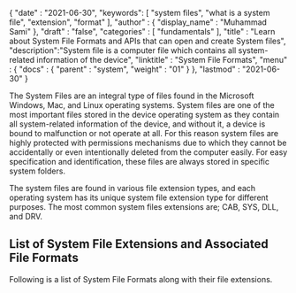 {
  "date" : "2021-06-30",
  "keywords": [ "system files", "what is a system file", "extension", "format" ],
  "author" : {
    "display_name" : "Muhammad Sami"
  },
  "draft" : "false",
  "categories" : [ "fundamentals" ],
  "title" : "Learn about System File Formats and APIs that can open and create System files",
  "description":"System file is a computer file which contains all system-related information of the device",
  "linktitle" : "System File Formats",
  "menu" : {
    "docs" : {
      "parent" : "system",
      "weight" : "01"
    }
  },
  "lastmod" : "2021-06-30"
}

The System Files are an integral type of files found in the Microsoft Windows, Mac, and Linux operating systems. System files are one of the most important files stored in the device operating system as they contain all system-related information of the device, and without it, a device is bound to malfunction or not operate at all. For this reason system files are highly protected with permissions mechanisms due to which they cannot be accidentally or even intentionally deleted from the computer easily. For easy specification and identification, these files are always stored in specific system folders. 

The system files are found in various file extension types, and each operating system has its unique system file extension type for different purposes. The most common system files extensions are; CAB, SYS, DLL, and DRV.


## List of System File Extensions and Associated File Formats

Following is a list of System File Formats along with their file extensions.
